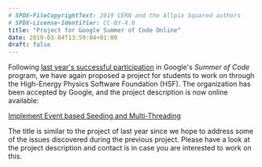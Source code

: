 ```yaml
---
# SPDX-FileCopyrightText: 2019 CERN and the Allpix Squared authors
# SPDX-License-Identifier: CC-BY-4.0
title: "Project for Google Summer of Code Online"
date: 2019-03-04T13:59:04+01:00
draft: false
---
```


Following [last year's successful participation](/blog/news/2018-08-23-gsoc-completed/) in Google's *Summer of Code* program, we have again proposed a project for students to work on through the High-Energy Physics Software Foundation (HSF). The organization has been accepted by Google, and the project description is now online available:

[Implement Event based Seeding and Multi-Threading](https://hepsoftwarefoundation.org/gsoc/2019/proposal_AllpixSquaredEventMultithreading.html)

The title is similar to the project of last year since we hope to address some of the issues discovered during the previous project. Please have a look at the project description and contact is in case you are interested to work on this.
